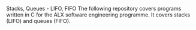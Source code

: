 Stacks, Queues - LIFO, FIFO
The following repository covers programs written in C for the ALX software engineering programme. It covers stacks (LIFO) and queues (FIFO).
